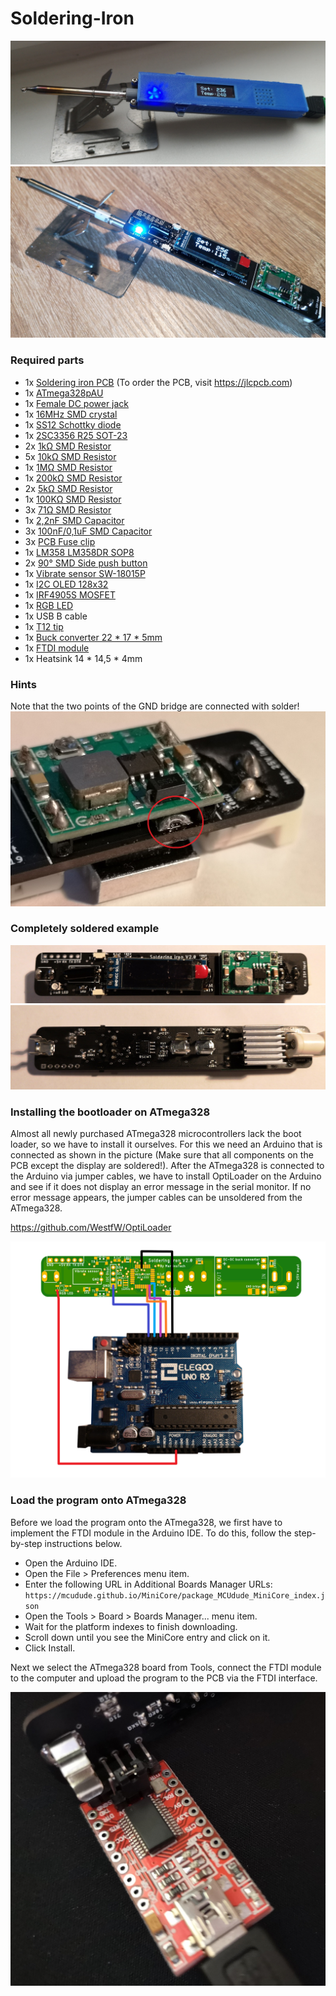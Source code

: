 # Soldering-Iron

![Soldering Iron](Pictures/SolderingIron_1.jpg)
![Soldering Iron](Pictures/SolderingIron_3.jpg)

### Required parts
* 1x [Soldering iron PCB](https://github.com/MarvinsTech/Soldering-Iron/tree/master/Eagle%20file/Soldering%20Iron%20V2/GerberFile.zip)
(To order the PCB, visit https://jlcpcb.com)
* 1x [ATmega328pAU](https://de.aliexpress.com/item/32900110997.html?spm=a2g0o.productlist.0.0.6260378blZ3Cgl&algo_pvid=3a814b0d-65b6-42ce-b419-f9f72c1997d7&algo_expid=3a814b0d-65b6-42ce-b419-f9f72c1997d7-30&btsid=363c362b-cf80-4f91-8e9c-2e44274fab52&ws_ab_test=searchweb0_0,searchweb201602_4,searchweb201603_53)
* 1x [Female DC power jack](https://de.aliexpress.com/item/1000007253624.html?spm=a2g0o.productlist.0.0.63461dcaoJZtV4&algo_pvid=28c6eaf7-739f-4408-a783-d572ee06ba7d&algo_expid=28c6eaf7-739f-4408-a783-d572ee06ba7d-13&btsid=e61eab79-1ec7-4b98-b4ed-ceea8f2bdb99&ws_ab_test=searchweb0_0,searchweb201602_4,searchweb201603_53)
* 1x [16MHz SMD crystal](https://de.aliexpress.com/item/32451311354.html?spm=a2g0o.productlist.0.0.955d2071jGW3XO&algo_pvid=27d65776-a1d2-4b0c-b73d-df3cc9d4dbca&algo_expid=27d65776-a1d2-4b0c-b73d-df3cc9d4dbca-0&btsid=ab6a54f6-5959-48a4-89e6-ce26026505f9&ws_ab_test=searchweb0_0,searchweb201602_4,searchweb201603_53)
* 1x [SS12 Schottky diode](https://de.aliexpress.com/item/32904408053.html?spm=a2g0o.productlist.0.0.e1dd669c1vQRey&algo_pvid=b6082e91-097d-48c2-a7c7-d61494ba035c&algo_expid=b6082e91-097d-48c2-a7c7-d61494ba035c-2&btsid=abe08064-b50d-44c2-9e66-502e07728063&ws_ab_test=searchweb0_0,searchweb201602_4,searchweb201603_53)
* 1x [2SC3356 R25 SOT-23](https://de.aliexpress.com/item/32895374766.html?spm=a2g0s.9042311.0.0.27424c4daI4iIC)
* 2x [1kΩ SMD Resistor](https://de.aliexpress.com/item/32865947306.html?spm=a2g0o.productlist.0.0.61063a32Yrv3OQ&algo_pvid=bcb79219-ee75-488c-8d39-fa32f1db371b&algo_expid=bcb79219-ee75-488c-8d39-fa32f1db371b-2&btsid=52a44622-5dbe-44f4-860e-663f6887a7ad&ws_ab_test=searchweb0_0,searchweb201602_4,searchweb201603_53)
* 5x [10kΩ SMD Resistor](https://de.aliexpress.com/item/32865947306.html?spm=a2g0o.productlist.0.0.61063a32Yrv3OQ&algo_pvid=bcb79219-ee75-488c-8d39-fa32f1db371b&algo_expid=bcb79219-ee75-488c-8d39-fa32f1db371b-2&btsid=52a44622-5dbe-44f4-860e-663f6887a7ad&ws_ab_test=searchweb0_0,searchweb201602_4,searchweb201603_53)
* 1x [1MΩ SMD Resistor](https://de.aliexpress.com/item/32865947306.html?spm=a2g0o.productlist.0.0.61063a32Yrv3OQ&algo_pvid=bcb79219-ee75-488c-8d39-fa32f1db371b&algo_expid=bcb79219-ee75-488c-8d39-fa32f1db371b-2&btsid=52a44622-5dbe-44f4-860e-663f6887a7ad&ws_ab_test=searchweb0_0,searchweb201602_4,searchweb201603_53)
* 1x [200kΩ SMD Resistor](https://de.aliexpress.com/item/32865947306.html?spm=a2g0o.productlist.0.0.61063a32Yrv3OQ&algo_pvid=bcb79219-ee75-488c-8d39-fa32f1db371b&algo_expid=bcb79219-ee75-488c-8d39-fa32f1db371b-2&btsid=52a44622-5dbe-44f4-860e-663f6887a7ad&ws_ab_test=searchweb0_0,searchweb201602_4,searchweb201603_53)
* 2x [5kΩ SMD Resistor](https://de.aliexpress.com/item/32865947306.html?spm=a2g0o.productlist.0.0.61063a32Yrv3OQ&algo_pvid=bcb79219-ee75-488c-8d39-fa32f1db371b&algo_expid=bcb79219-ee75-488c-8d39-fa32f1db371b-2&btsid=52a44622-5dbe-44f4-860e-663f6887a7ad&ws_ab_test=searchweb0_0,searchweb201602_4,searchweb201603_53)
* 1x [100KΩ SMD Resistor](https://de.aliexpress.com/item/32865947306.html?spm=a2g0o.productlist.0.0.61063a32Yrv3OQ&algo_pvid=bcb79219-ee75-488c-8d39-fa32f1db371b&algo_expid=bcb79219-ee75-488c-8d39-fa32f1db371b-2&btsid=52a44622-5dbe-44f4-860e-663f6887a7ad&ws_ab_test=searchweb0_0,searchweb201602_4,searchweb201603_53)
* 3x [71Ω SMD Resistor](https://de.aliexpress.com/item/32865947306.html?spm=a2g0o.productlist.0.0.61063a32Yrv3OQ&algo_pvid=bcb79219-ee75-488c-8d39-fa32f1db371b&algo_expid=bcb79219-ee75-488c-8d39-fa32f1db371b-2&btsid=52a44622-5dbe-44f4-860e-663f6887a7ad&ws_ab_test=searchweb0_0,searchweb201602_4,searchweb201603_53)
* 1x [2,2nF SMD Capacitor](https://de.aliexpress.com/item/33016966236.html?spm=a2g0o.productlist.0.0.6c6b60b4tVU0MR&algo_pvid=03d69282-82e0-42e8-bb2c-220880516333&algo_expid=03d69282-82e0-42e8-bb2c-220880516333-7&btsid=f46463b0-f910-4c0b-bc69-396dcb17054b&ws_ab_test=searchweb0_0,searchweb201602_4,searchweb201603_53)
* 3x [100nF/0,1uF SMD Capacitor](https://de.aliexpress.com/item/33016966236.html?spm=a2g0o.productlist.0.0.6c6b60b4tVU0MR&algo_pvid=03d69282-82e0-42e8-bb2c-220880516333&algo_expid=03d69282-82e0-42e8-bb2c-220880516333-7&btsid=f46463b0-f910-4c0b-bc69-396dcb17054b&ws_ab_test=searchweb0_0,searchweb201602_4,searchweb201603_53)
* 3x [PCB Fuse clip](https://de.aliexpress.com/item/32804593991.html?spm=a2g0s.9042311.0.0.27424c4daI4iIC)
* 1x [LM358 LM358DR SOP8](https://de.aliexpress.com/item/32418758151.html?spm=a2g0s.9042311.0.0.27424c4daI4iIC)
* 2x [90° SMD Side push button](https://de.aliexpress.com/item/32876437017.html?spm=a2g0s.9042311.0.0.27424c4daI4iIC)
* 1x [Vibrate sensor SW-18015P](https://de.aliexpress.com/item/32954698373.html?spm=a2g0s.9042311.0.0.27424c4dcR7Mjv)
* 1x [I2C OLED 128x32](https://de.aliexpress.com/item/32794583827.html?spm=a2g0s.9042311.0.0.27424c4dJZC5U3)
* 1x [IRF4905S MOSFET](https://de.aliexpress.com/item/32907696197.html?spm=a2g0o.productlist.0.0.2aca5827929ltt&algo_pvid=988ff981-e189-4f43-9fdc-09ed36d629c1&algo_expid=988ff981-e189-4f43-9fdc-09ed36d629c1-56&btsid=8798c4df-59c2-4f42-b01b-367349f54644&ws_ab_test=searchweb0_0,searchweb201602_4,searchweb201603_53)
* 1x [RGB LED](https://de.aliexpress.com/item/32384196929.html?spm=a2g0s.9042311.0.0.27424c4dbM3enp)
* 1x USB B cable
* 1x [T12 tip](https://de.aliexpress.com/item/32964816255.html?spm=a2g0o.productlist.0.0.7c286e81WCeorz&algo_pvid=becfe919-1923-47df-bebf-4e86b254c3d0&algo_expid=becfe919-1923-47df-bebf-4e86b254c3d0-1&btsid=428c11f6-3fa4-45bc-bfd0-d114c0837481&ws_ab_test=searchweb0_0,searchweb201602_4,searchweb201603_53)
* 1x [Buck converter 22 * 17 * 5mm](https://de.aliexpress.com/item/32901415443.html?spm=a2g0s.9042311.0.0.27424c4dPg1aoU)
* 1x [FTDI module](https://de.aliexpress.com/item/32826575637.html?spm=a2g0o.productlist.0.0.2ba36b57X6JT8A&algo_pvid=7d64f631-2c61-41ad-a472-009a9779fd66&algo_expid=7d64f631-2c61-41ad-a472-009a9779fd66-0&btsid=e6b133be-f678-48f3-b6a3-1f7580f63944&ws_ab_test=searchweb0_0,searchweb201602_4,searchweb201603_53)
* 1x Heatsink 14 * 14,5 * 4mm

### Hints
Note that the two points of the GND bridge are connected with solder!
![Soldering iron](Pictures/SolderingIron_2.jpg)

### Completely soldered example

![Soldering iron](Pictures/SolderingIron_4.jpg)
![Soldering iron](Pictures/SolderingIron_5.jpg)

### Installing the bootloader on ATmega328
Almost all newly purchased ATmega328 microcontrollers lack the boot loader, so we have to install it ourselves. For this we need an Arduino that is connected as shown in the picture (Make sure that all components on the PCB except the display are soldered!). After the ATmega328 is connected to the Arduino via jumper cables, we have to install OptiLoader on the Arduino and see if it does not display an error message in the serial monitor. If no error message appears, the jumper cables can be unsoldered from the ATmega328.

https://github.com/WestfW/OptiLoader

![Bootloader connection](Pictures/Bootloader_connection.png)

### Load the program onto ATmega328
Before we load the program onto the ATmega328, we first have to implement the FTDI module in the Arduino IDE. To do this, follow the step-by-step instructions below.

* Open the Arduino IDE.
* Open the File > Preferences menu item.
* Enter the following URL in Additional Boards Manager URLs:
`https://mcudude.github.io/MiniCore/package_MCUdude_MiniCore_index.json`
* Open the Tools > Board > Boards Manager... menu item.
* Wait for the platform indexes to finish downloading.
* Scroll down until you see the MiniCore entry and click on it.
* Click Install.

Next we select the ATmega328 board from Tools, connect the FTDI module to the computer and upload the program to the PCB via the FTDI interface.

![FTDI programmer](Pictures/SolderingIron_6.jpg)


